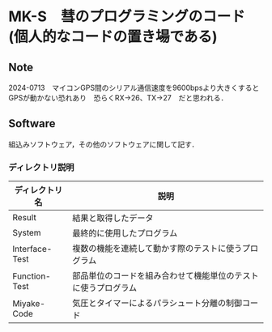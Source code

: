# MK-S　彗のプログラミングのコード(個人的なコードの置き場である)
## Note
2024-0713　マイコンGPS間のシリアル通信速度を9600bpsより大きくするとGPSが動かない恐れあり　恐らくRX→26、TX→27　だと思われる．

## Software
組込みソフトウェア，その他のソフトウェアに関して記す．

### ディレクトリ説明
|ディレクトリ名|説明|
|----|-----|
|Result|結果と取得したデータ|
|System|最終的に使用したプログラム|
|Interface-Test|複数の機能を連続して動かす際のテストに使うプログラム|
|Function-Test|部品単位のコードを組み合わせて機能単位のテストに使うプログラム|
|Miyake-Code|気圧とタイマーによるパラシュート分離の制御コード|
